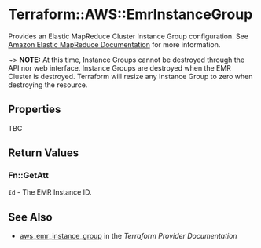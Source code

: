 # Terraform::AWS::EmrInstanceGroup

Provides an Elastic MapReduce Cluster Instance Group configuration.
See [Amazon Elastic MapReduce Documentation](https://aws.amazon.com/documentation/emr/) for more information.

~> **NOTE:** At this time, Instance Groups cannot be destroyed through the API nor
web interface. Instance Groups are destroyed when the EMR Cluster is destroyed.
Terraform will resize any Instance Group to zero when destroying the resource.

## Properties

TBC

## Return Values

### Fn::GetAtt

`Id` - The EMR Instance ID.

## See Also

* [aws_emr_instance_group](https://www.terraform.io/docs/providers/aws/r/emr_instance_group.html) in the _Terraform Provider Documentation_